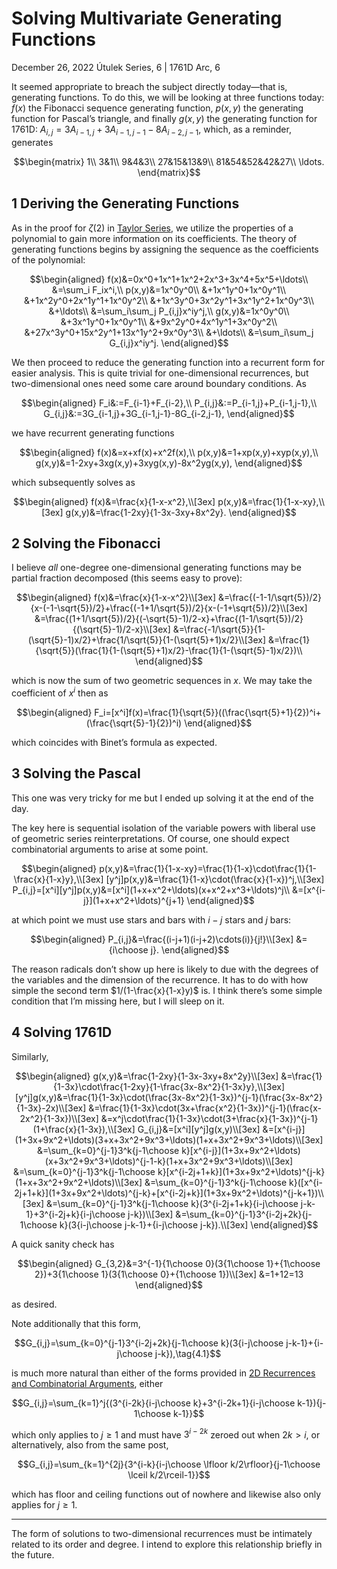 <!-- emilia-snapshot-properties
Solving Multivariate Generating Functions
2022/12/26
utulek
emilia-snapshot-properties -->

# Solving Multivariate Generating Functions

December 26, 2022
Útulek Series, 6 | 1761D Arc, 6

It seemed appropriate to breach the subject directly today—that is, generating functions. To do this, we will be looking at three functions today: $f(x)$ the Fibonacci sequence generating function, $p(x,y)$ the generating function for Pascal’s triangle, and finally $g(x,y)$ the generating function for 1761D: $A_{i,j}=3A_{i-1,j}+3A_{i-1,j-1}-8A_{i-2,j-1}$, which, as a reminder, generates

$$\begin{matrix}
1\\
3&1\\
9&4&3\\
27&15&13&9\\
81&54&52&42&27\\
\ldots.
\end{matrix}$$

## 1 Deriving the Generating Functions

As in the proof for $\zeta(2)$ in [Taylor Series](utulek-series-5), we utilize the properties of a polynomial to gain more information on its coefficients. The theory of generating functions begins by assigning the sequence as the coefficients of the polynomial:

$$\begin{aligned}
f(x)&=0x^0+1x^1+1x^2+2x^3+3x^4+5x^5+\ldots\\
&=\sum_i F_ix^i,\\
p(x,y)&=1x^0y^0\\
&+1x^1y^0+1x^0y^1\\
&+1x^2y^0+2x^1y^1+1x^0y^2\\
&+1x^3y^0+3x^2y^1+3x^1y^2+1x^0y^3\\
&+\ldots\\
&=\sum_i\sum_j P_{i,j}x^iy^j,\\
g(x,y)&=1x^0y^0\\
&+3x^1y^0+1x^0y^1\\
&+9x^2y^0+4x^1y^1+3x^0y^2\\
&+27x^3y^0+15x^2y^1+13x^1y^2+9x^0y^3\\
&+\ldots\\
&=\sum_i\sum_j G_{i,j}x^iy^j.
\end{aligned}$$

We then proceed to reduce the generating function into a recurrent form for easier analysis. This is quite trivial for one-dimensional recurrences, but two-dimensional ones need some care around boundary conditions. As

$$\begin{aligned}
F_i&:=F_{i-1}+F_{i-2},\\
P_{i,j}&:=P_{i-1,j}+P_{i-1,j-1},\\
G_{i,j}&:=3G_{i-1,j}+3G_{i-1,j-1}-8G_{i-2,j-1},
\end{aligned}$$

we have recurrent generating functions

$$\begin{aligned}
f(x)&=x+xf(x)+x^2f(x),\\
p(x,y)&=1+xp(x,y)+xyp(x,y),\\
g(x,y)&=1-2xy+3xg(x,y)+3xyg(x,y)-8x^2yg(x,y),
\end{aligned}$$

which subsequently solves as

$$\begin{aligned}
f(x)&=\frac{x}{1-x-x^2},\\[3ex]
p(x,y)&=\frac{1}{1-x-xy},\\[3ex]
g(x,y)&=\frac{1-2xy}{1-3x-3xy+8x^2y}.
\end{aligned}$$

## 2 Solving the Fibonacci

I believe *all* one-degree one-dimensional generating functions may be partial fraction decomposed (this seems easy to prove):

$$\begin{aligned}
f(x)&=\frac{x}{1-x-x^2}\\[3ex]
&=\frac{(-1-1/\sqrt{5})/2}{x-(-1-\sqrt{5})/2}+\frac{(-1+1/\sqrt{5})/2}{x-(-1+\sqrt{5})/2}\\[3ex]
&=\frac{(1+1/\sqrt{5})/2}{(-\sqrt{5}-1)/2-x}+\frac{(1-1/\sqrt{5})/2}{(\sqrt{5}-1)/2-x}\\[3ex]
&=\frac{-1/\sqrt{5}}{1-(\sqrt{5}-1)x/2}+\frac{1/\sqrt{5}}{1-(\sqrt{5}+1)x/2}\\[3ex]
&=\frac{1}{\sqrt{5}}(\frac{1}{1-(\sqrt{5}+1)x/2}-\frac{1}{1-(\sqrt{5}-1)x/2})\\
\end{aligned}$$

which is now the sum of two geometric sequences in $x$. We may take the coefficient of $x^i$ then as

$$\begin{aligned}
F_i=[x^i]f(x)=\frac{1}{\sqrt{5}}((\frac{\sqrt{5}+1}{2})^i+(\frac{\sqrt{5}-1}{2})^i)
\end{aligned}$$

which coincides with Binet’s formula as expected.

## 3 Solving the Pascal

This one was very tricky for me but I ended up solving it at the end of the day.

The key here is sequential isolation of the variable powers with liberal use of geometric series reinterpretations. Of course, one should expect combinatorial arguments to arise at some point.

$$\begin{aligned}
p(x,y)&=\frac{1}{1-x-xy}=\frac{1}{1-x}\cdot\frac{1}{1-\frac{x}{1-x}y},\\[3ex]
[y^j]p(x,y)&=\frac{1}{1-x}\cdot(\frac{x}{1-x})^j,\\[3ex]
P_{i,j}=[x^i][y^j]p(x,y)&=[x^i](1+x+x^2+\ldots)(x+x^2+x^3+\ldots)^j\\
&=[x^{i-j}](1+x+x^2+\ldots)^{j+1}
\end{aligned}$$

at which point we must use stars and bars with $i-j$ stars and $j$ bars:

$$\begin{aligned}
P_{i,j}&=\frac{(i-j+1)(i-j+2)\cdots(i)}{j!}\\[3ex]
&={i\choose j}.
\end{aligned}$$

The reason radicals don’t show up here is likely to due with the degrees of the variables and the dimension of the recurrence. It has to do with how simple the second term $1/(1-\frac{x}{1-x}y)$ is. I think there’s some simple condition that I’m missing here, but I will sleep on it.

## 4 Solving 1761D

Similarly,

$$\begin{aligned}
g(x,y)&=\frac{1-2xy}{1-3x-3xy+8x^2y}\\[3ex]
&=\frac{1}{1-3x}\cdot\frac{1-2xy}{1-\frac{3x-8x^2}{1-3x}y},\\[3ex]
[y^j]g(x,y)&=\frac{1}{1-3x}\cdot(\frac{3x-8x^2}{1-3x})^{j-1}(\frac{3x-8x^2}{1-3x}-2x)\\[3ex]
&=\frac{1}{1-3x}\cdot(3x+\frac{x^2}{1-3x})^{j-1}(\frac{x-2x^2}{1-3x})\\[3ex]
&=x^j\cdot\frac{1}{1-3x}\cdot(3+\frac{x}{1-3x})^{j-1}(1+\frac{x}{1-3x}),\\[3ex]
G_{i,j}&=[x^i][y^j]g(x,y)\\[3ex]
&=[x^{i-j}](1+3x+9x^2+\ldots)(3+x+3x^2+9x^3+\ldots)(1+x+3x^2+9x^3+\ldots)\\[3ex]
&=\sum_{k=0}^{j-1}3^k{j-1\choose k}[x^{i-j}](1+3x+9x^2+\ldots)(x+3x^2+9x^3+\ldots)^{j-1-k}(1+x+3x^2+9x^3+\ldots)\\[3ex]
&=\sum_{k=0}^{j-1}3^k{j-1\choose k}[x^{i-2j+1+k}](1+3x+9x^2+\ldots)^{j-k}(1+x+3x^2+9x^2+\ldots)\\[3ex]
&=\sum_{k=0}^{j-1}3^k{j-1\choose k}([x^{i-2j+1+k}](1+3x+9x^2+\ldots)^{j-k}+[x^{i-2j+k}](1+3x+9x^2+\ldots)^{j-k+1})\\[3ex]
&=\sum_{k=0}^{j-1}3^k{j-1\choose k}(3^{i-2j+1+k}{i-j\choose j-k-1}+3^{i-2j+k}{i-j\choose j-k})\\[3ex]
&=\sum_{k=0}^{j-1}3^{i-2j+2k}{j-1\choose k}(3{i-j\choose j-k-1}+{i-j\choose j-k}).\\[3ex]
\end{aligned}$$

A quick sanity check has

$$\begin{aligned}
G_{3,2}&=3^{-1}{1\choose 0}(3{1\choose 1}+{1\choose 2})+3{1\choose 1}(3{1\choose 0}+{1\choose 1})\\[3ex]
&=1+12=13
\end{aligned}$$

as desired.

Note additionally that this form,

$$G_{i,j}=\sum_{k=0}^{j-1}3^{i-2j+2k}{j-1\choose k}(3{i-j\choose j-k-1}+{i-j\choose j-k}),\tag{4.1}$$

is much more natural than either of the forms provided in [2D Recurrences and Combinatorial Arguments](utulek-series-1), either

$$G_{i,j}=\sum_{k=1}^j{(3^{i-2k}{i-j\choose k}+3^{i-2k+1}{i-j\choose k-1}){j-1\choose k-1}}$$

which only applies to $j\geq 1$ and must have $3^{i-2k}$ zeroed out when $2k>i$, or alternatively, also from the same post,

$$G_{i,j}=\sum_{k=1}^{2j}{3^{i-k}{i-j\choose \lfloor k/2\rfloor}{j-1\choose \lceil k/2\rceil-1}}$$

which has floor and ceiling functions out of nowhere and likewise also only applies for $j\geq 1$.

---

The form of solutions to two-dimensional recurrences must be intimately related to its order and degree. I intend to explore this relationship briefly in the future.
